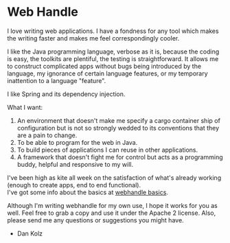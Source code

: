 Web Handle
==========

I love writing web applications.  I have a fondness for any tool which makes the writing faster and makes me feel correspondingly cooler.

I like the Java programming language, verbose as it is, because the coding is easy, the toolkits are plentiful, the testing is straightforward.
It allows me to construct complicated apps without bugs being introduced by the language, my ignorance of certain language features, or my 
temporary inattention to a language "feature".

I like Spring and its dependency injection.


What I want:

1.	An environment that doesn't make me specify a cargo container ship of configuration but is not so strongly wedded to its conventions
that they are a pain to change.
2.	To be able to program for the web in Java.
3.	To build pieces of applications I can reuse in other applications.
4.	A framework that doesn't fight me for control but acts as a programming buddy, helpful and responsive to my will.


I've been high as kite all week on the satisfaction of what's already working (enough to create apps, end to end functional).  
I've got some info about the basics at [webhandle basics](docs/basics.md).

Although I'm writing webhandle for my own use, I hope it works for you as well.  Feel free to grab a copy and use it under the Apache 2 license.  Also,
please send me any questions or suggestions you might have.

- Dan Kolz




